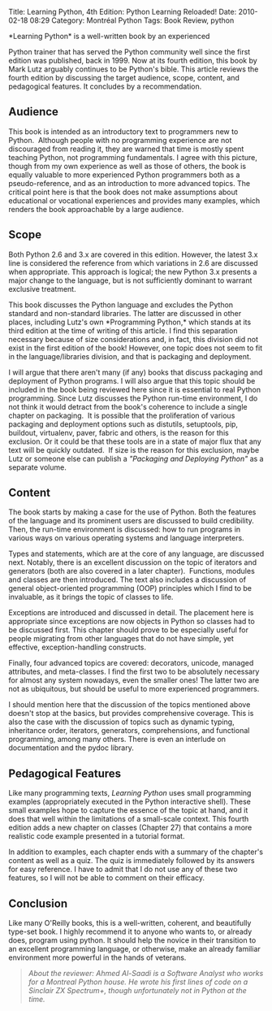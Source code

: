 Title: Learning Python, 4th Edition: Python Learning Reloaded!
Date: 2010-02-18 08:29
Category: Montréal Python
Tags: Book Review, python

<!--:en-->*Learning Python* is a well-written book by an experienced
Python trainer that has served the Python community well since the first
edition was published, back in 1999. Now at its fourth edition, this
book by Mark Lutz arguably continues to be Python's bible. This article
reviews the fourth edition by discussing the target audience, scope,
content, and pedagogical features. It concludes by a recommendation.

Audience
--------

This book is intended as an introductory text to programmers new to
Python.  Although people with no programming experience are not
discouraged from reading it, they are warned that time is mostly spent
teaching Python, not programming fundamentals. I agree with this
picture, though from my own experience as well as those of others, the
book is equally valuable to more experienced Python programmers both as
a pseudo-reference, and as an introduction to more advanced topics. The
critical point here is that the book does not make assumptions about
educational or vocational experiences and provides many examples, which
renders the book approachable by a large audience.

Scope
-----

Both Python 2.6 and 3.x are covered in this edition. However, the latest
3.x line is considered the reference from which variations in 2.6 are
discussed when appropriate. This approach is logical; the new Python 3.x
presents a major change to the language, but is not sufficiently
dominant to warrant exclusive treatment.

</p>
This book discusses the Python language and excludes the Python standard
and non-standard libraries. The latter are discussed in other places,
including Lutz's own *Programming Python,* which stands at its third
edition at the time of writing of this article. I find this separation
necessary because of size considerations and, in fact, this division did
not exist in the first edition of the book! However, one topic does not
seem to fit in the language/libraries division, and that is packaging
and deployment.

I will argue that there aren't many (if any) books that discuss
packaging and deployment of Python programs. I will also argue that this
topic should be included in the book being reviewed here since it is
essential to real Python programming. Since Lutz discusses the Python
run-time environment, I do not think it would detract from the book's
coherence to include a single chapter on packaging.  It is possible that
the proliferation of various packaging and deployment options such as
distutils, setuptools, pip, buildout, virtualenv, paver, fabric and
others, is the reason for this exclusion. Or it could be that these
tools are in a state of major flux that any text will be quickly
outdated.  If size is the reason for this exclusion, maybe Lutz or
someone else can publish a *"Packaging and Deploying Python"* as a
separate volume.

Content
-------

The book starts by making a case for the use of Python. Both the
features of the language and its prominent users are discussed to build
credibility. Then, the run-time environment is discussed: how to run
programs in various ways on various operating systems and language
interpreters.

</p>
Types and statements, which are at the core of any language, are
discussed next. Notably, there is an excellent discussion on the topic
of iterators and generators (both are also covered in a later chapter). 
Functions, modules and classes are then introduced. The text also
includes a discussion of general object-oriented programming (OOP)
principles which I find to be invaluable, as it brings the topic of
classes to life.

Exceptions are introduced and discussed in detail. The placement here is
appropriate since exceptions are now objects in Python so classes had to
be discussed first. This chapter should prove to be especially useful
for people migrating from other languages that do not have simple, yet
effective, exception-handling constructs.

Finally, four advanced topics are covered: decorators, unicode, managed
attributes, and meta-classes. I find the first two to be absolutely
necessary for almost any system nowadays, even the smaller ones! The
latter two are not as ubiquitous, but should be useful to more
experienced programmers.

I should mention here that the discussion of the topics mentioned above
doesn't stop at the basics, but provides comprehensive coverage. This is
also the case with the discussion of topics such as dynamic typing,
inheritance order, iterators, generators, comprehensions, and functional
programming, among many others. There is even an interlude on
documentation and the pydoc library.

Pedagogical Features
--------------------

Like many programming texts, *Learning Python* uses small programming
examples (appropriately executed in the Python interactive shell). These
small examples hope to capture the essence of the topic at hand, and it
does that well within the limitations of a small-scale context. This
fourth edition adds a new chapter on classes (Chapter 27) that contains
a more realistic code example presented in a tutorial format.

</p>
In addition to examples, each chapter ends with a summary of the
chapter's content as well as a quiz. The quiz is immediately followed by
its answers for easy reference. I have to admit that I do not use any of
these two features, so I will not be able to comment on their efficacy.

Conclusion
----------

Like many O'Reilly books, this is a well-written, coherent, and
beautifully type-set book. I highly recommend it to anyone who wants to,
or already does, program using python. It should help the novice in
their transition to an excellent programming language, or otherwise,
make an already familiar environment more powerful in the hands of
veterans.

> *About the reviewer: Ahmed Al-Saadi is a Software Analyst who works
> for a Montreal Python house. He wrote his first lines of code on a
> Sinclair ZX Spectrum+, though unfortunately not in Python at the
> time.*

<!--:-->

</p>

